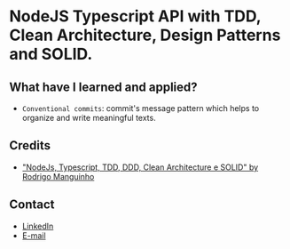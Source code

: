# NodeJS Typescript API with TDD, Clean Architecture, Design Patterns and SOLID.

## What have I learned and applied?
 - `Conventional commits`: commit's message pattern which helps to organize and write meaningful texts.

## Credits
 - ["NodeJs, Typescript, TDD, DDD, Clean Architecture e SOLID" by Rodrigo Manguinho](https://www.udemy.com/course/tdd-com-mango/)

## Contact
  - <a target="_blank" href="https://www.linkedin.com/in/fernando-moraes-48a26916a/">LinkedIn</a>
  - <a target="_blank" href="mailto:fernandomoraes.lopes@gmail.com">E-mail</a>